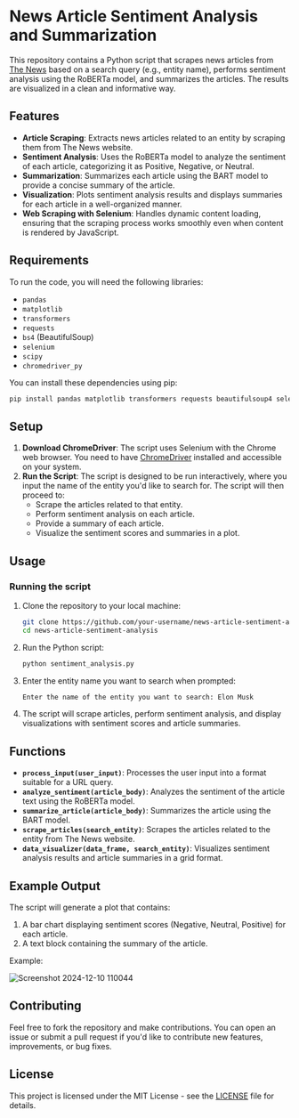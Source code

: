 # News Article Sentiment Analysis and Summarization

This repository contains a Python script that scrapes news articles from [The News](https://www.thenews.com.pk) based on a search query (e.g., entity name), performs sentiment analysis using the RoBERTa model, and summarizes the articles. The results are visualized in a clean and informative way.

## Features

- **Article Scraping**: Extracts news articles related to an entity by scraping them from The News website.
- **Sentiment Analysis**: Uses the RoBERTa model to analyze the sentiment of each article, categorizing it as Positive, Negative, or Neutral.
- **Summarization**: Summarizes each article using the BART model to provide a concise summary of the article.
- **Visualization**: Plots sentiment analysis results and displays summaries for each article in a well-organized manner.
- **Web Scraping with Selenium**: Handles dynamic content loading, ensuring that the scraping process works smoothly even when content is rendered by JavaScript.

## Requirements

To run the code, you will need the following libraries:

- `pandas`
- `matplotlib`
- `transformers`
- `requests`
- `bs4` (BeautifulSoup)
- `selenium`
- `scipy`
- `chromedriver_py`

You can install these dependencies using pip:

```bash
pip install pandas matplotlib transformers requests beautifulsoup4 selenium scipy chromedriver_py
```

## Setup

1. **Download ChromeDriver**: The script uses Selenium with the Chrome web browser. You need to have [ChromeDriver](https://sites.google.com/a/chromium.org/chromedriver/) installed and accessible on your system.
2. **Run the Script**: The script is designed to be run interactively, where you input the name of the entity you'd like to search for. The script will then proceed to:
   - Scrape the articles related to that entity.
   - Perform sentiment analysis on each article.
   - Provide a summary of each article.
   - Visualize the sentiment scores and summaries in a plot.

## Usage

### Running the script

1. Clone the repository to your local machine:
   ```bash
   git clone https://github.com/your-username/news-article-sentiment-analysis.git
   cd news-article-sentiment-analysis
   ```

2. Run the Python script:
   ```bash
   python sentiment_analysis.py
   ```

3. Enter the entity name you want to search when prompted:
   ```bash
   Enter the name of the entity you want to search: Elon Musk
   ```

4. The script will scrape articles, perform sentiment analysis, and display visualizations with sentiment scores and article summaries.

## Functions

- **`process_input(user_input)`**: Processes the user input into a format suitable for a URL query.
- **`analyze_sentiment(article_body)`**: Analyzes the sentiment of the article text using the RoBERTa model.
- **`summarize_article(article_body)`**: Summarizes the article using the BART model.
- **`scrape_articles(search_entity)`**: Scrapes the articles related to the entity from The News website.
- **`data_visualizer(data_frame, search_entity)`**: Visualizes sentiment analysis results and article summaries in a grid format.

## Example Output

The script will generate a plot that contains:

1. A bar chart displaying sentiment scores (Negative, Neutral, Positive) for each article.
2. A text block containing the summary of the article.

Example:

![Screenshot 2024-12-10 110044](https://github.com/user-attachments/assets/79cb41af-000a-444e-ae52-a32ba0d18f3d)

## Contributing

Feel free to fork the repository and make contributions. You can open an issue or submit a pull request if you'd like to contribute new features, improvements, or bug fixes.

## License

This project is licensed under the MIT License - see the [LICENSE](LICENSE) file for details.

